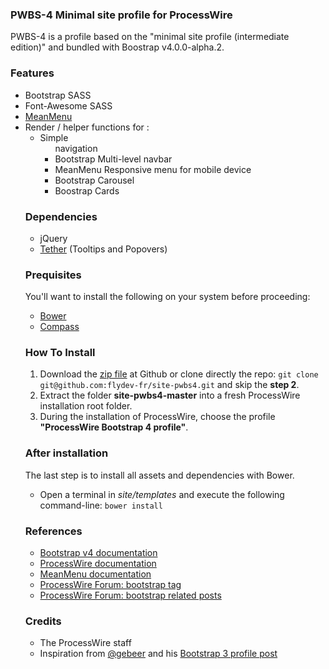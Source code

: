 ### PWBS-4 Minimal site profile for ProcessWire

PWBS-4 is a profile based on the "minimal site profile (intermediate edition)" and bundled with Boostrap v4.0.0-alpha.2.

### Features
* Bootstrap SASS
* Font-Awesome SASS
* [MeanMenu](http://www.meanthemes.com/plugins/meanmenu/)
* Render / helper functions for :
    * Simple <ul> navigation
    * Bootstrap Multi-level navbar
    * MeanMenu Responsive menu for mobile device
    * Bootstrap Carousel
    * Boostrap Cards
    
### Dependencies
* jQuery
* [Tether](http://tether.io/) (Tooltips and Popovers)

### Prequisites
You'll want to install the following on your system before proceeding:
* [Bower](https://bower.io/#install-bower/)
* [Compass](http://compass-style.org/install/)

### How To Install
1. Download the [zip file](https://github.com/flydev-fr/site-pwbs4/archive/master.zip) at Github or clone directly the repo: ```git clone git@github.com:flydev-fr/site-pwbs4.git``` and skip the **step 2**.
2. Extract the folder **site-pwbs4-master** into a fresh ProcessWire installation root folder.
3. During the installation of ProcessWire, choose the profile **"ProcessWire Bootstrap 4 profile"**.

### After installation
The last step is to install all assets and dependencies with Bower.
* Open a terminal in *site/templates* and execute the following command-line: ```bower install```

### References
* [Bootstrap v4 documentation](http://v4-alpha.getbootstrap.com/getting-started/introduction/)
* [ProcessWire documentation](https://processwire.com/docs/)
* [MeanMenu documentation](https://github.com/meanthemes/meanMenu)
* [ProcessWire Forum: bootstrap tag](https://processwire.com/talk/tags/forums/bootstrap/)
* [ProcessWire Forum: bootstrap related posts](https://encrypted.google.com/#q=site:processwire.com%2Ftalk+bootstrap)

### Credits
* The ProcessWire staff
* Inspiration from [@gebeer](https://github.com/gebeer/) and his [Bootstrap 3 profile post](https://processwire.com/talk/topic/9584-bootstrap-3-sass-fontawesome-blank-site-profile/)
